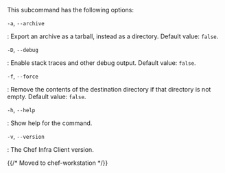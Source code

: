 This subcommand has the following options:

`-a`, `--archive`

:   Export an archive as a tarball, instead as a directory. Default
    value: `false`.

`-D`, `--debug`

:   Enable stack traces and other debug output. Default value: `false`.

`-f`, `--force`

:   Remove the contents of the destination directory if that directory
    is not empty. Default value: `false`.

`-h`, `--help`

:   Show help for the command.

`-v`, `--version`

:   The Chef Infra Client version.

{{/* Moved to chef-workstation */}}
